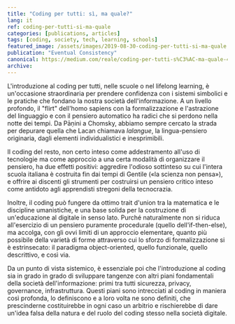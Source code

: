 ```yaml
---
title: "Coding per tutti: sì, ma quale?"
lang: it
ref: coding-per-tutti-si-ma-quale
categories: [publications, articles]
tags: [coding, society, tech, learning, schools]
featured_image: /assets/images/2019-08-30-coding-per-tutti-si-ma-quale.jpg
publication: "Eventual Consistency"
canonical: https://medium.com/reale/coding-per-tutti-s%C3%AC-ma-quale-4fe5cb007778
archive:
---
```


L'introduzione al coding per tutti, nelle scuole o nel lifelong learning, è un'occasione straordinaria per prendere confidenza con i sistemi simbolici e le pratiche che fondano la nostra società dell'informazione. A un livello profondo, il "flirt" dell'homo sapiens con la formalizzazione e l'astrazione del linguaggio e con il pensiero automatico ha radici che si perdono nella notte dei tempi. Da Pāṇini a Chomsky, abbiamo sempre cercato la strada per depurare quella che Lacan chiamava *lalangue*, la lingua-pensiero originaria, dagli elementi individualistici e inesprimibili.

Il coding del resto, non certo inteso come addestramento all'uso di tecnologie ma come approccio a una certa modalità di organizzare il pensiero, ha due effetti positivi: aggredire l'odioso sottinteso su cui l'intera scuola italiana è costruita fin dai tempi di Gentile («la scienza non pensa»), e offrire ai discenti gli strumenti per costruirsi un pensiero critico inteso come antidoto agli apprendisti stregoni della tecnocrazia.

Inoltre, il coding può fungere da ottimo trait d'union tra la matematica e le discipline umanistiche, e una base solida per la costruzione di un'educazione al digitale in senso lato. Purché naturalmente non si riduca all'esercizio di un pensiero puramente procedurale (quello dell'if-then-else), ma accolga, con gli ovvi limiti di un approccio elementare, quanto più possibile della varietà di forme attraverso cui lo sforzo di formalizzazione si è estrinsecato: il paradigma object-oriented, quello funzionale, quello descrittivo, e così via.

Da un punto di vista sistemico, è essenziale poi che l'introduzione al coding sia in grado in grado di sviluppare tangenze con altri piani fondamentali della società dell'informazione: primi tra tutti sicurezza, privacy, governance, infrastruttura. Questi piani sono intrecciati al coding in maniera così profonda, lo definiscono e a loro volta ne sono definiti, che prescinderne costituirebbe in ogni caso un arbitrio e rischierebbe di dare un'idea falsa della natura e del ruolo del coding stesso nella società digitale.
